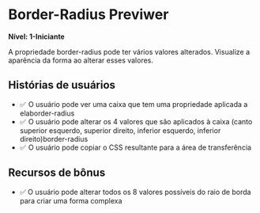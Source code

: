 # Border-Radius Previwer

**Nível: 1-Iniciante**

A propriedade border-radius pode ter vários valores alterados. Visualize a aparência da forma ao alterar esses valores.

## Histórias de usuários
- ✅  O usuário pode ver uma caixa que tem uma propriedade aplicada a elaborder-radius
- ✅  O usuário pode alterar os 4 valores que são aplicados à caixa (canto superior esquerdo, superior direito, inferior esquerdo, inferior direito)border-radius
- ✅  O usuário pode copiar o CSS resultante para a área de transferência

## Recursos de bônus
- ✅ O usuário pode alterar todos os 8 valores possíveis do raio de borda para criar uma forma complexa
